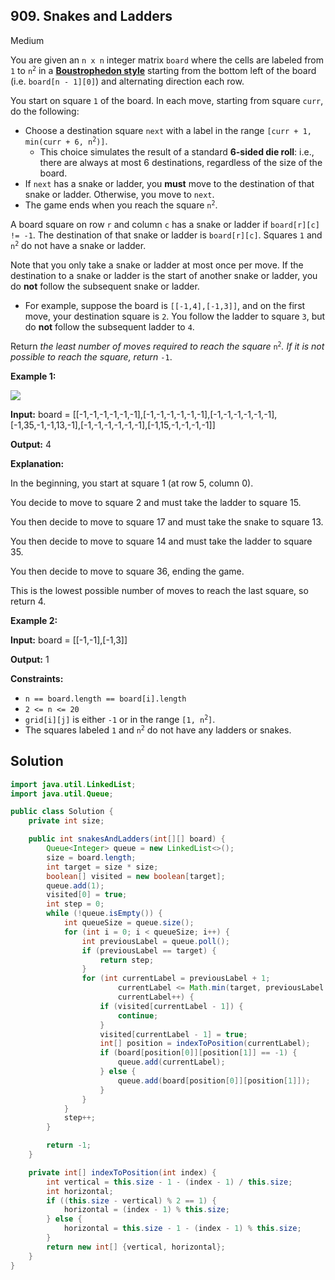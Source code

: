 ## 909\. Snakes and Ladders

Medium

You are given an `n x n` integer matrix `board` where the cells are labeled from `1` to <code>n<sup>2</sup></code> in a [**Boustrophedon style**](https://en.wikipedia.org/wiki/Boustrophedon) starting from the bottom left of the board (i.e. `board[n - 1][0]`) and alternating direction each row.

You start on square `1` of the board. In each move, starting from square `curr`, do the following:

*   Choose a destination square `next` with a label in the range <code>[curr + 1, min(curr + 6, n<sup>2</sup>)]</code>.
    *   This choice simulates the result of a standard **6-sided die roll**: i.e., there are always at most 6 destinations, regardless of the size of the board.
*   If `next` has a snake or ladder, you **must** move to the destination of that snake or ladder. Otherwise, you move to `next`.
*   The game ends when you reach the square <code>n<sup>2</sup></code>.

A board square on row `r` and column `c` has a snake or ladder if `board[r][c] != -1`. The destination of that snake or ladder is `board[r][c]`. Squares `1` and <code>n<sup>2</sup></code> do not have a snake or ladder.

Note that you only take a snake or ladder at most once per move. If the destination to a snake or ladder is the start of another snake or ladder, you do **not** follow the subsequent snake or ladder.

*   For example, suppose the board is `[[-1,4],[-1,3]]`, and on the first move, your destination square is `2`. You follow the ladder to square `3`, but do **not** follow the subsequent ladder to `4`.

Return _the least number of moves required to reach the square_ <code>n<sup>2</sup></code>_. If it is not possible to reach the square, return_ `-1`.

**Example 1:**

![](https://assets.leetcode.com/uploads/2018/09/23/snakes.png)

**Input:** board = [[-1,-1,-1,-1,-1,-1],[-1,-1,-1,-1,-1,-1],[-1,-1,-1,-1,-1,-1],[-1,35,-1,-1,13,-1],[-1,-1,-1,-1,-1,-1],[-1,15,-1,-1,-1,-1]]

**Output:** 4

**Explanation:** 

In the beginning, you start at square 1 (at row 5, column 0). 

You decide to move to square 2 and must take the ladder to square 15. 

You then decide to move to square 17 and must take the snake to square 13. 

You then decide to move to square 14 and must take the ladder to square 35. 

You then decide to move to square 36, ending the game. 

This is the lowest possible number of moves to reach the last square, so return 4.

**Example 2:**

**Input:** board = [[-1,-1],[-1,3]]

**Output:** 1

**Constraints:**

*   `n == board.length == board[i].length`
*   `2 <= n <= 20`
*   `grid[i][j]` is either `-1` or in the range <code>[1, n<sup>2</sup>]</code>.
*   The squares labeled `1` and <code>n<sup>2</sup></code> do not have any ladders or snakes.

## Solution

```java
import java.util.LinkedList;
import java.util.Queue;

public class Solution {
    private int size;

    public int snakesAndLadders(int[][] board) {
        Queue<Integer> queue = new LinkedList<>();
        size = board.length;
        int target = size * size;
        boolean[] visited = new boolean[target];
        queue.add(1);
        visited[0] = true;
        int step = 0;
        while (!queue.isEmpty()) {
            int queueSize = queue.size();
            for (int i = 0; i < queueSize; i++) {
                int previousLabel = queue.poll();
                if (previousLabel == target) {
                    return step;
                }
                for (int currentLabel = previousLabel + 1;
                        currentLabel <= Math.min(target, previousLabel + 6);
                        currentLabel++) {
                    if (visited[currentLabel - 1]) {
                        continue;
                    }
                    visited[currentLabel - 1] = true;
                    int[] position = indexToPosition(currentLabel);
                    if (board[position[0]][position[1]] == -1) {
                        queue.add(currentLabel);
                    } else {
                        queue.add(board[position[0]][position[1]]);
                    }
                }
            }
            step++;
        }

        return -1;
    }

    private int[] indexToPosition(int index) {
        int vertical = this.size - 1 - (index - 1) / this.size;
        int horizontal;
        if ((this.size - vertical) % 2 == 1) {
            horizontal = (index - 1) % this.size;
        } else {
            horizontal = this.size - 1 - (index - 1) % this.size;
        }
        return new int[] {vertical, horizontal};
    }
}
```